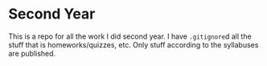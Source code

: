 # Second Year

This is a repo for all the work I did second year. I have `.gitignore`d all the stuff that is homeworks/quizzes, etc. Only stuff according to the syllabuses are published. 